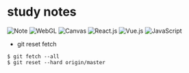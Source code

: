 # study notes

![Note](https://img.shields.io/badge/-Note-lightgrey.svg)
![WebGL](https://img.shields.io/badge/-WebGL-blue.svg)
![Canvas](https://img.shields.io/badge/-Canvas-yellowgreen.svg)
![React.js](https://img.shields.io/badge/-React.js-blueviolet.svg)
![Vue.js](https://img.shields.io/badge/-Vue.js-brightgreen.svg)
![JavaScript](https://img.shields.io/badge/-Javascript-orange.svg)
   
* git reset fetch 
```
$ git fetch --all   
$ git reset --hard origin/master
```  


